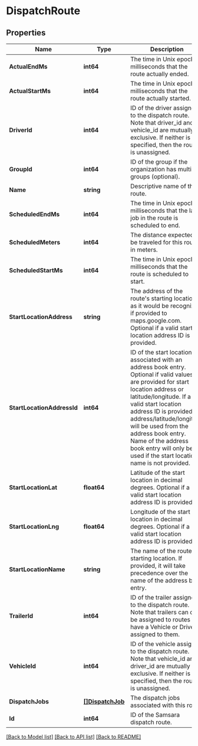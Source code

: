 # DispatchRoute

## Properties
Name | Type | Description | Notes
------------ | ------------- | ------------- | -------------
**ActualEndMs** | **int64** | The time in Unix epoch milliseconds that the route actually ended. | [optional] [default to null]
**ActualStartMs** | **int64** | The time in Unix epoch milliseconds that the route actually started. | [optional] [default to null]
**DriverId** | **int64** | ID of the driver assigned to the dispatch route. Note that driver_id and vehicle_id are mutually exclusive. If neither is specified, then the route is unassigned. | [optional] [default to null]
**GroupId** | **int64** | ID of the group if the organization has multiple groups (optional). | [optional] [default to null]
**Name** | **string** | Descriptive name of this route. | [default to null]
**ScheduledEndMs** | **int64** | The time in Unix epoch milliseconds that the last job in the route is scheduled to end. | [default to null]
**ScheduledMeters** | **int64** | The distance expected to be traveled for this route in meters. | [optional] [default to null]
**ScheduledStartMs** | **int64** | The time in Unix epoch milliseconds that the route is scheduled to start. | [default to null]
**StartLocationAddress** | **string** | The address of the route&#39;s starting location, as it would be recognized if provided to maps.google.com. Optional if a valid start location address ID is provided. | [optional] [default to null]
**StartLocationAddressId** | **int64** | ID of the start location associated with an address book entry. Optional if valid values are provided for start location address or latitude/longitude. If a valid start location address ID is provided, address/latitude/longitude will be used from the address book entry. Name of the address book entry will only be used if the start location name is not provided. | [optional] [default to null]
**StartLocationLat** | **float64** | Latitude of the start location in decimal degrees. Optional if a valid start location address ID is provided. | [optional] [default to null]
**StartLocationLng** | **float64** | Longitude of the start location in decimal degrees. Optional if a valid start location address ID is provided. | [optional] [default to null]
**StartLocationName** | **string** | The name of the route&#39;s starting location. If provided, it will take precedence over the name of the address book entry. | [optional] [default to null]
**TrailerId** | **int64** | ID of the trailer assigned to the dispatch route. Note that trailers can only be assigned to routes that have a Vehicle or Driver assigned to them. | [optional] [default to null]
**VehicleId** | **int64** | ID of the vehicle assigned to the dispatch route. Note that vehicle_id and driver_id are mutually exclusive. If neither is specified, then the route is unassigned. | [optional] [default to null]
**DispatchJobs** | [**[]DispatchJob**](DispatchJob.md) | The dispatch jobs associated with this route. | [default to null]
**Id** | **int64** | ID of the Samsara dispatch route. | [default to null]

[[Back to Model list]](../README.md#documentation-for-models) [[Back to API list]](../README.md#documentation-for-api-endpoints) [[Back to README]](../README.md)


